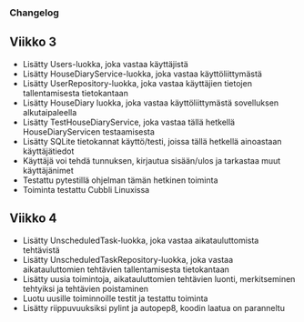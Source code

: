 ### Changelog

## Viikko 3

- Lisätty Users-luokka, joka vastaa käyttäjistä
- Lisätty HouseDiaryService-luokka, joka vastaa käyttöliittymästä
- Lisätty UserRepository-luokka, joka vastaa käyttäjien tietojen tallentamisesta tietokantaan
- Lisätty HouseDiary luokka, joka vastaa käyttöliittymästä sovelluksen alkutaipaleella
- Lisätty TestHouseDiaryService, joka vastaa tällä hetkellä HouseDiaryServicen testaamisesta
- Lisätty SQLite tietokannat käyttö/testi, joissa tällä hetkellä ainoastaan käyttäjätiedot
- Käyttäjä voi tehdä tunnuksen, kirjautua sisään/ulos ja tarkastaa muut käyttäjänimet
- Testattu pytestillä ohjelman tämän hetkinen toiminta
- Toiminta testattu Cubbli Linuxissa

## Viikko 4

- Lisätty UnscheduledTask-luokka, joka vastaa aikatauluttomista tehtävistä
- Lisätty UnscheduledTaskRepository-luokka, joka vastaa aikatauluttomien tehtävien tallentamisesta tietokantaan
- Lisätty uusia toimintoja, aikatauluttomien tehtävien luonti, merkitseminen tehtyiksi ja tehtävien poistaminen
- Luotu uusille toiminnoille testit ja testattu toiminta
- Lisätty riippuvuuksiksi pylint ja autopep8, koodin laatua on paranneltu 
